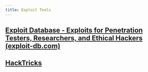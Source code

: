 ```yaml
---
title: Exploit Tools
---
```


[Exploit Database - Exploits for Penetration Testers, Researchers, and Ethical Hackers (exploit-db.com)](https://www.exploit-db.com/)
---

[HackTricks](https://book.hacktricks.xyz/)
---
